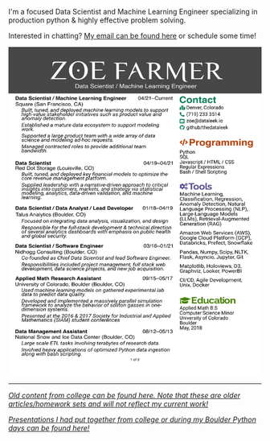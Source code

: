 I'm a focused Data Scientist and Machine Learning Engineer specializing in production python & highly effective problem solving.

Interested in chatting? [My email can be found here](https://github.com/thedataleek/) or schedule some time!

<img src="assets/img/zoefarmer_resume.png" />

<!-- Google Calendar Appointment Scheduling begin -->
<link href="https://calendar.google.com/calendar/scheduling-button-script.css" rel="stylesheet">
<script src="https://calendar.google.com/calendar/scheduling-button-script.js" async></script>
<script>
(function() {
  var target = document.currentScript;
  window.addEventListener('load', function() {
    calendar.schedulingButton.load({
      url: 'https://calendar.google.com/calendar/appointments/schedules/AcZssZ2aawHb7I4lkFTF500FAsgvPnuExgw7Qdo0kqL2vaTbE-hGBscWO4332TK5WSaut9qlkfuQtxqh?gv=true',
      color: '#039BE5',
      label: 'Chat with Zoe!',
      target,
    });
  });
})();
</script>
<!-- end Google Calendar Appointment Scheduling -->

---

[*Old content from college can be found here. Note that these are older articles/homework sets and will not
reflect my current work!*](/website/college)

[*Presentations I had put together from college or during my Boulder Python days can be found
here!*](/website/presentations)

